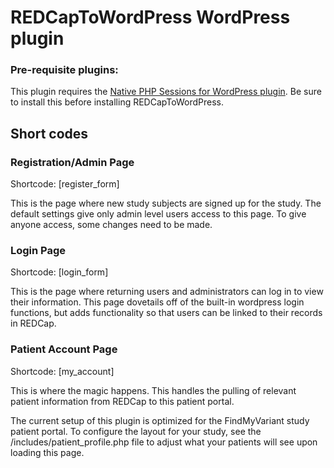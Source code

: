 # REDCapToWordPress WordPress plugin

### Pre-requisite plugins:
    
This plugin requires the [Native PHP Sessions for WordPress plugin](https://wordpress.org/plugins/wp-native-php-sessions/).
Be sure to install this before installing REDCapToWordPress.

## Short codes

### Registration/Admin Page

Shortcode: [register_form]

This is the page where new study subjects are signed up for the study.
The default settings give only admin level users access to this page. To give anyone
access, some changes need to be made.

### Login Page

Shortcode: [login_form]

This is the page where returning users and administrators can log in to view their 
information. This page dovetails off of the built-in wordpress login functions, 
but adds functionality so that users can be linked to their records in REDCap.

### Patient Account Page
Shortcode: [my_account]

This is where the magic happens. This handles the pulling of relevant patient information
from REDCap to this patient portal.

The current setup of this plugin is optimized for the FindMyVariant study patient portal.
To configure the layout for your study, see the /includes/patient_profile.php file to adjust
what your patients will see upon loading this page.

